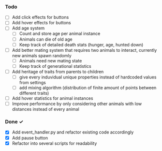 ### Todo

- [ ] Add click effects for buttons
- [ ] Add hover effects for buttons
- [ ] Add age system
  - [ ] Count and store age per animal instance
  - [ ] Animals can die of old age
  - [ ] Keep track of detailed death stats (hunger, age, hunted down)
- [ ] Add better mating system that requires two animals to interact, currently new animals spawn randomly
  - [ ] Animals need new mating state
  - [ ] Keep track of generational statistics
- [ ] Add heritage of traits from parents to children
  - [ ] give every induvidual unique properties instead of hardcoded values from settings
  - [ ] add mixing algorithm (distribution of finite amount of points between different traits)
- [ ] Add hover statistics for animal instances
- [ ] Improve performance by only considering other animals with low distances instead of every animal
 
### Done ✓

- [x] Add event_handler.py and refactor existing code accordingly
- [x] Add pause button
- [x] Refactor into several scripts for readability